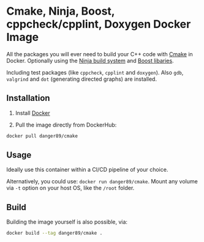 # Cmake, Ninja, Boost, cppcheck/cpplint, Doxygen Docker Image

All the packages you will ever need to build your C++ code with [Cmake](https://cmake.org/) in Docker.
Optionally using the [Ninja build system](https://ninja-build.org/) and [Boost libaries](https://www.boost.org/).

Including test packages (like `cppcheck`, `cpplint` and `doxygen`). Also `gdb`, `valgrind` and `dot` (generating directed graphs) are installed.

## Installation

1. Install [Docker](https://www.docker.com/)

2. Pull the image directly from DockerHub:

```sh
docker pull danger89/cmake
```

## Usage

Ideally use this container within a CI/CD pipeline of your choice.

Alternatively, you could use: `docker run danger89/cmake`. Mount any volume via `-t` option on your host OS, like the `/root` folder.

## Build

Building the image yourself is also possible, via:

```sh
docker build --tag danger89/cmake .
```
